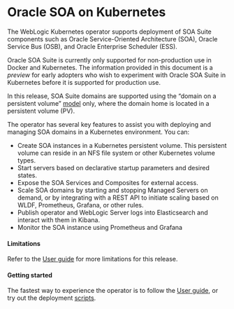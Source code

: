 # Oracle SOA on Kubernetes

The WebLogic Kubernetes operator supports deployment of SOA Suite components such as Oracle Service-Oriented Architecture (SOA), Oracle Service Bus (OSB), and Oracle Enterprise Scheduler (ESS). 

Oracle SOA Suite is currently only supported for non-production use in Docker and Kubernetes.  The information provided
in this document is a *preview* for early adopters who wish to experiment with Oracle SOA Suite in Kubernetes before
it is supported for production use.

In this release, SOA Suite domains are supported using the “domain on a persistent volume”
[model](https://oracle.github.io/weblogic-kubernetes-operator/userguide/managing-domains/choosing-a-model/) only, where the domain home is located in a persistent volume (PV).

The operator has several key features to assist you with deploying and managing SOA domains in a Kubernetes
environment. You can:

* Create SOA instances in a Kubernetes persistent volume. This persistent volume can reside in an NFS file system or other Kubernetes volume types.
* Start servers based on declarative startup parameters and desired states.
* Expose the SOA Services and Composites for external access.
* Scale SOA domains by starting and stopping Managed Servers on demand, or by integrating with a REST API to initiate scaling based on WLDF, Prometheus, Grafana, or other rules.
* Publish operator and WebLogic Server logs into Elasticsearch and interact with them in Kibana.
* Monitor the SOA instance using Prometheus and Grafana

#### Limitations

Refer to the [User guide](https://oracle.github.io/weblogic-kubernetes-operator/userguide/managing-fmw-domains/soa-suite/) for more limitations for this release.

#### Getting started

The fastest way to experience the operator is to follow the [User guide](https://oracle.github.io/weblogic-kubernetes-operator/userguide/managing-fmw-domains/soa-suite/),
or try out the deployment [scripts](https://oracle.github.io/weblogic-kubernetes-operator/samples/simple/domains/soa-domain/).
